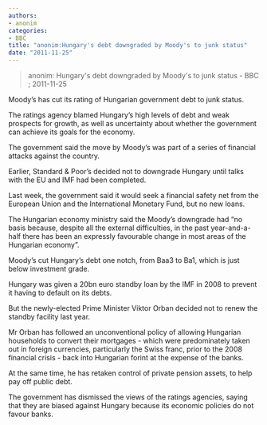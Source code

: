 ```yaml
---
authors: 
- anonim
categories: 
- BBC
title: "anonim:Hungary's debt downgraded by Moody's to junk status"
date: "2011-11-25"
---
```

> anonim: Hungary's debt downgraded by Moody's to junk status - BBC ; 2011-11-25

Moody’s has cut its rating of Hungarian government debt to junk status.

The ratings agency blamed Hungary’s high levels of debt and weak prospects for growth, as well as uncertainty about whether the government can achieve its goals for the economy.

The government said the move by Moody’s was part of a series of financial attacks against the country.

Earlier, Standard & Poor’s decided not to downgrade Hungary until talks with the EU and IMF had been completed.

Last week, the government said it would seek a financial safety net from the European Union and the International Monetary Fund, but no new loans.

The Hungarian economy ministry said the Moody’s downgrade had “no basis because, despite all the external difficulties, in the past year-and-a-half there has been an expressly favourable change in most areas of the Hungarian economy”.

Moody’s cut Hungary’s debt one notch, from Baa3 to Ba1, which is just below investment grade.

Hungary was given a 20bn euro standby loan by the IMF in 2008 to prevent it having to default on its debts.

But the newly-elected Prime Minister Viktor Orban decided not to renew the standby facility last year.

Mr Orban has followed an unconventional policy of allowing Hungarian households to convert their mortgages - which were predominately taken out in foreign currencies, particularly the Swiss franc, prior to the 2008 financial crisis - back into Hungarian forint at the expense of the banks.

At the same time, he has retaken control of private pension assets, to help pay off public debt.

The government has dismissed the views of the ratings agencies, saying that they are biased against Hungary because its economic policies do not favour banks.
